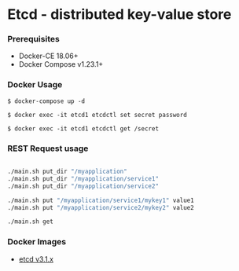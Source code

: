 # Etcd - distributed key-value store

### Prerequisites

- Docker-CE 18.06+
- Docker Compose v1.23.1+


### Docker Usage

    $ docker-compose up -d

    $ docker exec -it etcd1 etcdctl set secret password

    $ docker exec -it etcd1 etcdctl get /secret


### REST Request usage
```bash

./main.sh put_dir "/myapplication"
./main.sh put_dir "/myapplication/service1"
./main.sh put_dir "/myapplication/service2"

./main.sh put "/myapplication/service1/mykey1" value1
./main.sh put "/myapplication/service2/mykey2" value2

./main.sh get

```

### Docker Images

- [etcd v3.1.x][docker-image-etcd]

[docker-image-etcd]: https://quay.io/repository/coreos/etcd
